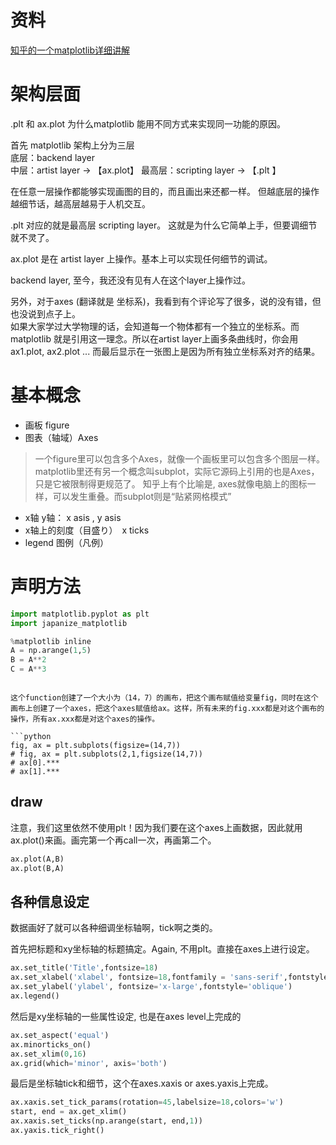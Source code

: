# 资料
[知乎的一个matplotlib详细讲解](https://zhuanlan.zhihu.com/p/93423829)

# 架构层面
.plt 和 ax.plot 
为什么matplotlib 能用不同方式来实现同一功能的原因。  
  
首先 matplotlib 架构上分为三层  
底层：backend layer  
中层：artist layer  -> 【ax.plot】
最高层：scripting layer   -> 【.plt 】
  
在任意一层操作都能够实现画图的目的，而且画出来还都一样。
但越底层的操作越细节话，越高层越易于人机交互。  
  
.plt 对应的就是最高层 scripting layer。
这就是为什么它简单上手，但要调细节就不灵了。  
  
ax.plot 是在 artist layer 上操作。基本上可以实现任何细节的调试。  
  
backend layer, 至今，我还没有见有人在这个layer上操作过。  
  
另外，对于axes (翻译就是 坐标系)，我看到有个评论写了很多，说的没有错，但也没说到点子上。  
如果大家学过大学物理的话，会知道每一个物体都有一个独立的坐标系。而matplotlib 就是引用这一理念。所以在artist layer上画多条曲线时，你会用 ax1.plot, ax2.plot ... 而最后显示在一张图上是因为所有独立坐标系对齐的结果。

# 基本概念
- 画板 figure
- 图表（轴域）Axes
>一个figure里可以包含多个Axes，就像一个画板里可以包含多个图层一样。
matplotlib里还有另一个概念叫subplot，实际它源码上引用的也是Axes，只是它被限制得更规范了。
知乎上有个比喻是, axes就像电脑上的图标一样，可以发生重叠。而subplot则是“贴紧网格模式”

- x轴 y轴： x asis , y asis
- x轴上的刻度（目盛り）　x ticks
- legend 图例（凡例）


# 声明方法
```py
import matplotlib.pyplot as plt
import japanize_matplotlib

%matplotlib inline
A = np.arange(1,5)
B = A**2
C = A**3

```
```

这个function创建了一个大小为（14，7）的画布，把这个画布赋值给变量fig，同时在这个画布上创建了一个axes，把这个axes赋值给ax。这样，所有未来的fig.xxx都是对这个画布的操作，所有ax.xxx都是对这个axes的操作。

```python
fig, ax = plt.subplots(figsize=(14,7))
# fig, ax = plt.subplots(2,1,figsize(14,7))
# ax[0].***
# ax[1].***

```
## draw
注意，我们这里依然不使用plt！因为我们要在这个axes上画数据，因此就用ax.plot()来画。画完第一个再call一次，再画第二个。

```python
ax.plot(A,B)
ax.plot(B,A)
```


## 各种信息设定

数据画好了就可以各种细调坐标轴啊，tick啊之类的。

首先把标题和xy坐标轴的标题搞定。Again, 不用plt。直接在axes上进行设定。

```python
ax.set_title('Title',fontsize=18)
ax.set_xlabel('xlabel', fontsize=18,fontfamily = 'sans-serif',fontstyle='italic')
ax.set_ylabel('ylabel', fontsize='x-large',fontstyle='oblique')
ax.legend()
```

然后是xy坐标轴的一些属性设定, 也是在axes level上完成的

```python
ax.set_aspect('equal') 
ax.minorticks_on() 
ax.set_xlim(0,16) 
ax.grid(which='minor', axis='both')
```

最后是坐标轴tick和细节，这个在axes.xaxis or axes.yaxis上完成。

```python
ax.xaxis.set_tick_params(rotation=45,labelsize=18,colors='w') 
start, end = ax.get_xlim() 
ax.xaxis.set_ticks(np.arange(start, end,1)) 
ax.yaxis.tick_right()
```

